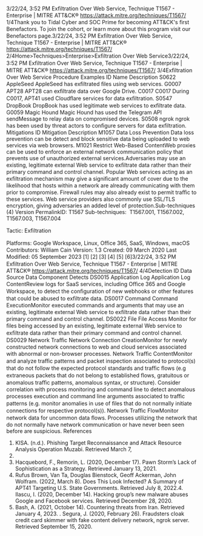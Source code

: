 3/22/24, 3:52 PM Exﬁltration Over Web Service, Technique T1567 - Enterprise | MITRE ATT&CK®
https://attack.mitre.org/techniques/T1567/ 1/4Thank you to Tidal Cyber and SOC Prime for becoming ATT&CK's ﬁrst Benefactors. To join the cohort, or learn more about this program visit our
Benefactors page.3/22/24, 3:52 PM Exﬁltration Over Web Service, Technique T1567 - Enterprise | MITRE ATT&CK®
https://attack.mitre.org/techniques/T1567/ 2/4Home>Techniques>Enterprise>Exﬁltration Over Web Service3/22/24, 3:52 PM Exﬁltration Over Web Service, Technique T1567 - Enterprise | MITRE ATT&CK®
https://attack.mitre.org/techniques/T1567/ 3/4Exﬁltration Over Web Service
Procedure Examples
ID Name Description
S0622 AppleSeed AppleSeed has exﬁltrated ﬁles using web services.
G0007 APT28 APT28 can exﬁltrate data over Google Drive.
C0017 C0017 During C0017, APT41 used Cloudﬂare services for data exﬁltration.
S0547 DropBook DropBook has used legitimate web services to exﬁltrate data.
G0059 Magic Hound Magic Hound has used the Telegram API sendMessage to relay data on compromised devices.
S0508 ngrok ngrok has been used by threat actors to conﬁgure servers for data exﬁltration.
Mitigations
ID Mitigation Description
M1057 Data Loss Prevention Data loss prevention can be detect and block sensitive data being uploaded to web services via
web browsers.
M1021 Restrict Web-Based
ContentWeb proxies can be used to enforce an external network communication policy that prevents use of
unauthorized external services.Adversaries may use an existing, legitimate external Web service to exﬁltrate data rather than their primary command and control channel.
Popular Web services acting as an exﬁltration mechanism may give a signiﬁcant amount of cover due to the likelihood that hosts within a
network are already communicating with them prior to compromise. Firewall rules may also already exist to permit traﬃc to these services.
Web service providers also commonly use SSL/TLS encryption, giving adversaries an added level of protection.Sub-techniques (4)
Version PermalinkID: T1567
Sub-techniques:  T1567.001, T1567.002, T1567.003, T1567.004

Tactic: Exﬁltration

Platforms: Google Workspace, Linux, Oﬃce 365, SaaS, Windows, macOS
Contributors: William Cain
Version: 1.3
Created: 09 March 2020
Last Modiﬁed: 05 September 2023
[1]
[2]
[3]
[4]
[5]
[6]3/22/24, 3:52 PM Exﬁltration Over Web Service, Technique T1567 - Enterprise | MITRE ATT&CK®
https://attack.mitre.org/techniques/T1567/ 4/4Detection
ID Data Source Data Component Detects
DS0015 Application Log Application Log
ContentReview logs for SaaS services, including Oﬃce 365 and Google Workspace, to detect
the conﬁguration of new webhooks or other features that could be abused to exﬁltrate
data.
DS0017 Command Command
ExecutionMonitor executed commands and arguments that may use an existing, legitimate
external Web service to exﬁltrate data rather than their primary command and control
channel.
DS0022 File File Access Monitor for ﬁles being accessed by an existing, legitimate external Web service to
exﬁltrate data rather than their primary command and control channel.
DS0029 Network Traﬃc Network
Connection
CreationMonitor for newly constructed network connections to web and cloud services
associated with abnormal or non-browser processes.
Network Traﬃc
ContentMonitor and analyze traﬃc patterns and packet inspection associated to protocol(s)
that do not follow the expected protocol standards and traﬃc ﬂows (e.g extraneous
packets that do not belong to established ﬂows, gratuitous or anomalous traﬃc
patterns, anomalous syntax, or structure). Consider correlation with process monitoring
and command line to detect anomalous processes execution and command line
arguments associated to traﬃc patterns (e.g. monitor anomalies in use of ﬁles that do
not normally initiate connections for respective protocol(s)).
Network Traﬃc
FlowMonitor network data for uncommon data ﬂows. Processes utilizing the network that do
not normally have network communication or have never been seen before are
suspicious.
References
1. KISA. (n.d.). Phishing Target Reconnaissance and Attack
Resource Analysis Operation Muzabi. Retrieved March 7,
2022.
2. Hacquebord, F., Remorin, L. (2020, December 17). Pawn
Storm’s Lack of Sophistication as a Strategy. Retrieved
January 13, 2021.
3. Rufus Brown, Van Ta, Douglas Bienstock, Geoff Ackerman,
John Wolfram. (2022, March 8). Does This Look Infected? A
Summary of APT41 Targeting U.S. State Governments.
Retrieved July 8, 2022.4. Ilascu, I. (2020, December 14). Hacking group’s new malware
abuses Google and Facebook services. Retrieved December
28, 2020.
5. Bash, A. (2021, October 14). Countering threats from Iran.
Retrieved January 4, 2023.
. Segura, J. (2020, February 26). Fraudsters cloak credit card
skimmer with fake content delivery network, ngrok server.
Retrieved September 15, 2020.